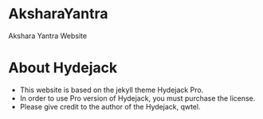 # AksharaYantra
Akshara Yantra Website

# About Hydejack
- This website is based on the jekyll theme Hydejack Pro.
- In order to use Pro version of Hydejack, you must purchase the license.
- Please give credit to the author of the Hydejack, qwtel.
